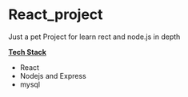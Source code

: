 # React_project
<p> Just a pet Project for learn rect and node.js in depth
  
**<ins>Tech Stack</ins>** <br>
 * React <br>
 * Nodejs and Express <br>
 * mysql <br> </p>
